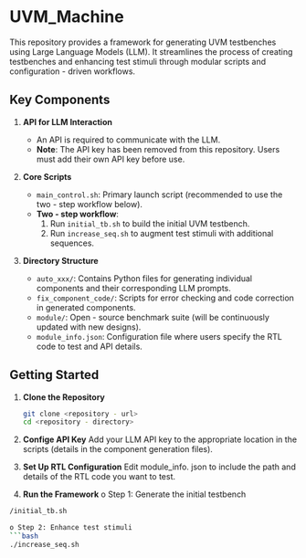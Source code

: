 # UVM_Machine  

This repository provides a framework for generating UVM testbenches using Large Language Models (LLM). It streamlines the process of creating testbenches and enhancing test stimuli through modular scripts and configuration - driven workflows.  

## Key Components  
1. **API for LLM Interaction**  
   - An API is required to communicate with the LLM.  
   - **Note**: The API key has been removed from this repository. Users must add their own API key before use.  

2. **Core Scripts**  
   - `main_control.sh`: Primary launch script (recommended to use the two - step workflow below).  
   - **Two - step workflow**:  
     1. Run `initial_tb.sh` to build the initial UVM testbench.  
     2. Run `increase_seq.sh` to augment test stimuli with additional sequences.  

3. **Directory Structure**  
   - `auto_xxx/`: Contains Python files for generating individual components and their corresponding LLM prompts.  
   - `fix_component_code/`: Scripts for error checking and code correction in generated components.  
   - `module/`: Open - source benchmark suite (will be continuously updated with new designs).  
   - `module_info.json`: Configuration file where users specify the RTL code to test and API details.  

## Getting Started  
1. **Clone the Repository**  
   ```bash  
   git clone <repository - url>  
   cd <repository - directory>
   
2. **Confige API Key**
 Add your LLM API key to the appropriate location in the scripts (details in the component generation files).

3. **Set Up RTL Configuration**
 Edit module_info. json to include the path and details of the RTL code you want to test.

4. **Run the Framework**
o Step 1: Generate the initial testbench
```bash
/initial_tb.sh

o Step 2: Enhance test stimuli
```bash
./increase_seq.sh

